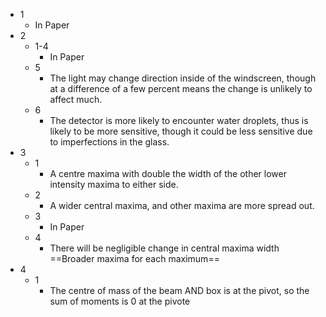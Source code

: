 - 1
	- In Paper
- 2
	- 1-4
		- In Paper
	- 5
		- The light may change direction inside of the windscreen, though at a difference of a few percent means the change is unlikely to affect much.
	- 6
		- The detector is more likely to encounter water droplets, thus is likely to be more sensitive, though it could be less sensitive due to imperfections in the glass.
- 3
	- 1
		- A centre maxima with double the width of the other lower intensity maxima to either side.
	- 2
		- A wider central maxima, and other maxima are more spread out.
	- 3
		- In Paper
	- 4
		- There will be negligible change in central maxima width ==Broader maxima for each maximum==
- 4
	- 1
		- The centre of mass of the beam AND box is at the pivot, so the sum of moments is 0 at the pivote